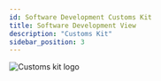 ```yaml
---
id: Software Development Customs Kit
title: Software Development View
description: "Customs Kit"
sidebar_position: 3
---
```


![Customs kit logo](@site/static/img/kits/customs/customs-kit-logo.drawio.svg)
